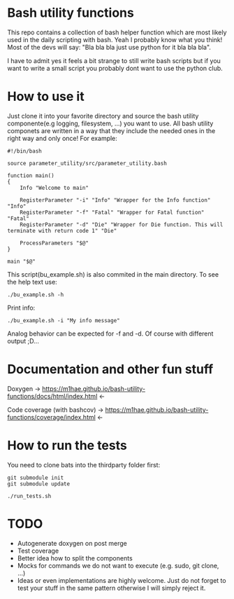# Bash utility functions
This repo contains a collection of bash helper function which are most likely used in the daily scripting with bash. Yeah I probably know what you think! Most of the devs will say: "Bla bla bla just use python for it bla bla bla".

I have to admit yes it feels a bit strange to still write bash scripts but if you want to write a small script you probably dont want to use the python club.


# How to use it
Just clone it into your favorite directory and source the bash utility componente(e.g logging, filesystem, ...) you want to use. All bash utility componets are written in a way that they include the needed ones in the right way and only once! For example:

```
#!/bin/bash

source parameter_utility/src/parameter_utility.bash

function main()
{
    Info "Welcome to main"
    
    RegisterParameter "-i" "Info" "Wrapper for the Info function" "Info"
    RegisterParameter "-f" "Fatal" "Wrapper for Fatal function" "Fatal"
    RegisterParameter "-d" "Die" "Wrapper for Die function. This will terminate with return code 1" "Die"

    ProcessParameters "$@"
}

main "$@"
```
This script(bu_example.sh) is also commited in the main directory. To see the help text use:

```./bu_example.sh -h```

Print info:

```./bu_example.sh -i "My info message"```

Analog behavior can be expected for -f and -d. Of course with different output ;D... 

# Documentation and other fun stuff
Doxygen -> https://m1hae.github.io/bash-utility-functions/docs/html/index.html <-

Code coverage (with bashcov) -> https://m1hae.github.io/bash-utility-functions/coverage/index.html <-

# How to run the tests
You need to clone bats into the thirdparty folder first:
```
git submodule init
git submodule update

./run_tests.sh
```

# TODO
- Autogenerate doxygen on post merge
- Test coverage
- Better idea how to split the components
- Mocks for commands we do not want to execute (e.g. sudo, git clone, ...)
- Ideas or even implementations are highly welcome. Just do not forget to test your stuff in the same pattern otherwise I will simply reject it.
